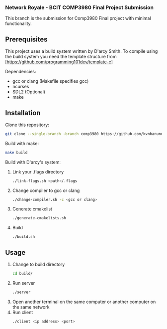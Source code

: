 ### Network Royale - BCIT COMP3980 Final Project Submission

This branch is the submission for Comp3980 Final project with minimal functionality.

## Prerequisites

This project uses a build system written by D'arcy Smith. To compile using the build system you need the template structure from [https://github.com/programming101dev/template-c]

Dependencies:
- gcc or clang (Makefile specifies gcc)
- ncurses
- SDL2 (Optional)
- make

## Installation

Clone this repository:
```sh
git clone --single-branch -branch comp3980 https://github.com/kvnbanunu/networkroyale
```

Build with make:

```sh
make build
```

Build with D'arcy's system:

1. Link your .flags directory
   ```sh
   ./link-flags.sh <path>/.flags
   ```
2. Change compiler to gcc or clang
   ```sh
   ./change-compiler.sh -c <gcc or clang>
   ```
3. Generate cmakelist
   ```sh
   ./generate-cmakelists.sh
   ```
4. Build
   ```sh
   ./build.sh
   ```

## Usage

1. Change to build directory
   ```sh
   cd build/
   ```
2. Run server
   ```sh
   ./server
   ```
3. Open another terminal on the same computer or another computer on the same network
4. Run client
   ```sh
   ./client <ip address> <port>
   ```
